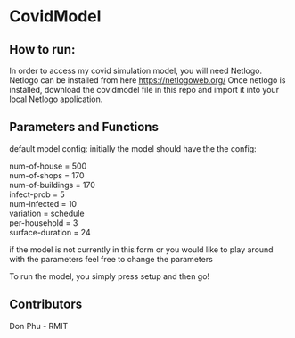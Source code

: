 # CovidModel

## How to run: 

In order to access my covid simulation model, you will need Netlogo. 
Netlogo can be installed from here https://netlogoweb.org/
Once netlogo is installed, download the covidmodel file in this repo and import it into your local Netlogo application.

## Parameters and Functions

 default model config: 
    initially the model should have the the config: <br>
        
num-of-house = 500 <br> 
num-of-shops =  170  <br>
num-of-buildings = 170 <br>
infect-prob = 5 <br>
num-infected = 10 <br>
variation = schedule <br>
per-household = 3 <br>
surface-duration = 24 <br>

if the model is not currently in this form or you would like to play around with the 
parameters feel free to change the parameters

To run the model, you simply press setup and then go! 

## Contributors

Don Phu - RMIT
